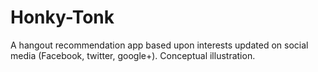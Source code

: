 # Honky-Tonk
A hangout recommendation app based upon interests updated on social media (Facebook, twitter, google+). Conceptual illustration.
